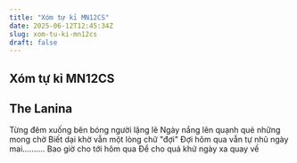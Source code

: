 ```yaml
---
title: "Xóm tự kỉ MN12CS"
date: 2025-06-12T12:45:34Z
slug: xom-tu-ki-mn12cs
draft: false
---
```


## Xóm tự kỉ MN12CS

## The Lanina

Từng đêm xuống bên bóng người lặng lẽ
Ngày nắng lên quạnh quẻ những mong chờ
Biết dại khờ vẫn một lòng chữ "đợi"
Đợi hôm qua vẫn tự nhũ ngày mai..........
      Bao giờ cho tới hôm qua
Để cho quá khứ ngày xa quay về
